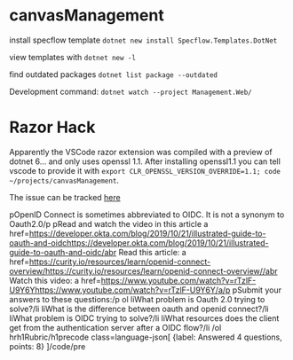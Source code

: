 # canvasManagement


install specflow template `dotnet new install Specflow.Templates.DotNet`

view templates with `dotnet new -l`

find outdated packages `dotnet list package --outdated`


Development command: `dotnet watch --project Management.Web/`


# Razor Hack

Apparently the VSCode razor extension was compiled with a preview of dotnet 6... and only uses openssl 1.1. After installing openssl1.1 you can tell vscode to provide it with `export CLR_OPENSSL_VERSION_OVERRIDE=1.1; code ~/projects/canvasManagement`.

The issue can be tracked [here](https://github.com/dotnet/razor/issues/6241)





pOpenID Connect is sometimes abbreviated to OIDC. It is not a synonym to Oauth2.0/p
pRead and watch the video in this article a href=https://developer.okta.com/blog/2019/10/21/illustrated-guide-to-oauth-and-oidchttps://developer.okta.com/blog/2019/10/21/illustrated-guide-to-oauth-and-oidc/abr
Read this article: a href=https://curity.io/resources/learn/openid-connect-overview/https://curity.io/resources/learn/openid-connect-overview//abr
Watch this video: a href=https://www.youtube.com/watch?v=rTzlF-U9Y6Yhttps://www.youtube.com/watch?v=rTzlF-U9Y6Y/a/p
pSubmit your answers to these questions:/p
ol
liWhat problem is Oauth 2.0 trying to solve?/li
liWhat is the difference between oauth and openid connect?/li
liWhat problem is OIDC trying to solve?/li
liWhat resources does the client get from the authentication server after a OIDC flow?/li
/ol
hrh1Rubric/h1precode class=language-json[
  {label: Answered 4 questions, points: 8}
]/code/pre

